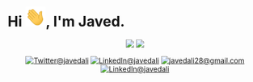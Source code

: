 
   <h1 align="left">Hi <img src="https://raw.githubusercontent.com/ABSphreak/ABSphreak/master/gifs/Hi.gif" width="40px" />, I'm Javed.</h1>
 
   
<p align="center">
  <img src="https://github-readme-stats.javedali99.vercel.app/api?username=javedali99&show_icons=true&hide_title=true&count_private=true">
  <img height="165"  src="https://github-readme-stats.javedali99.vercel.app/api/top-langs/?username=javedali99&layout=compact&langs_count=10&count_private=true&hide=scala" />
  
 
 <p align="center">
  <a href="https://twitter.com/javedali99"><img src="https://img.shields.io/badge/twitter-%231DA1F2.svg?&style=for-the-badge&logo=twitter&logoColor=white" alt="Twitter@javedali"></a>
  <a href="https://www.linkedin.com/in/javedali18"><img src="https://img.shields.io/badge/linkedin-%230077B5.svg?&style=for-the-badge&logo=linkedin&logoColor=white" alt="LinkedIn@javedali"></a>
  <a href="javedali28@gmail.com"><img src="https://img.shields.io/badge/gmail-D14836?&style=for-the-badge&logo=gmail&logoColor=white" alt="javedali28@gmail.com"></a>
 <a href="https://javedali.net"><img src="https://img.shields.io/badge/Website%20-%2302569B.svg?&style=for-the-badge&logo=WordPress&logoColor=white" alt="LinkedIn@javedali"></a>
</p>


</p>








